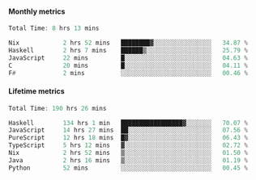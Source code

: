#### Monthly metrics
<!--START_SECTION:wakamonthly-->

```asm
Total Time: 8 hrs 13 mins

Nix            2 hrs 52 mins   ████████▓░░░░░░░░░░░░░░░░   34.87 %
Haskell        2 hrs 7 mins    ██████▒░░░░░░░░░░░░░░░░░░   25.79 %
JavaScript     22 mins         █░░░░░░░░░░░░░░░░░░░░░░░░   04.63 %
C              20 mins         █░░░░░░░░░░░░░░░░░░░░░░░░   04.11 %
F#             2 mins          ░░░░░░░░░░░░░░░░░░░░░░░░░   00.46 %
```

<!--END_SECTION:wakamonthly-->
#### Lifetime metrics
<!--START_SECTION:wakalifetime-->

```asm
Total Time: 190 hrs 26 mins

Haskell        134 hrs 1 min   █████████████████▓░░░░░░░   70.07 %
JavaScript     14 hrs 27 mins  ██░░░░░░░░░░░░░░░░░░░░░░░   07.56 %
PureScript     12 hrs 18 mins  █▓░░░░░░░░░░░░░░░░░░░░░░░   06.43 %
TypeScript     5 hrs 12 mins   ▓░░░░░░░░░░░░░░░░░░░░░░░░   02.72 %
Nix            2 hrs 52 mins   ▒░░░░░░░░░░░░░░░░░░░░░░░░   01.50 %
Java           2 hrs 16 mins   ▒░░░░░░░░░░░░░░░░░░░░░░░░   01.19 %
Python         52 mins         ░░░░░░░░░░░░░░░░░░░░░░░░░   00.45 %
```

<!--END_SECTION:wakalifetime-->
